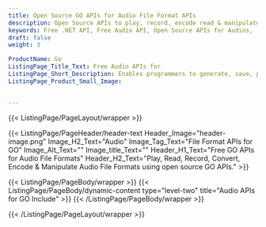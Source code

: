 ```yaml
---
title: Open Source GO APIs for Audio File Format APIs
description: Open Source APIs to play, record, encode read & manipulate Audio file formats using .NET
keywords: Free .NET API, Free Audio API, Open Source APIs for Audios, .NET Audio API, Create Free Audio, Convert Audio Free, Encode Audio Free, Convert MP3 Free, Free MP3 Converter, Free MP3 Encoder
draft: false
weight: 3

ProductName: Go
ListingPage_Title_Text: Free Audio APIs for
ListingPage_Short_Description: Enables programmers to generate, save, play, record, convert & process Audio files inside their own Go apps.
ListingPage_Product_Small_Image: 


---
```


{{< ListingPage/PageLayout/wrapper >}}

{{< ListingPage/PageHeader/header-text
Header_Image="header-image.png"
Image_H2_Text="Audio"
Image_Tag_Text="File Format APIs for GO"
Image_Alt_Text=""
Image_title_Text=""
Header_H1_Text="Free GO APIs for Audio File Formats"
Header_H2_Text="Play, Read, Record, Convert, Encode & Manipulate Audio File Formats using open source GO APIs." >}}

{{< ListingPage/PageBody/wrapper >}}
{{< ListingPage/PageBody/dynamic-content type="level-two" title="Audio APIs for GO Include" >}}
{{< /ListingPage/PageBody/wrapper >}}

{{< /ListingPage/PageLayout/wrapper >}}